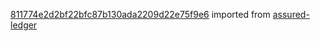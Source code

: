 [811774e2d2bf22bfc87b130ada2209d22e75f9e6](https://github.com/insolar/assured-ledger/commit/811774e2d2bf22bfc87b130ada2209d22e75f9e6) imported from [assured-ledger](https://github.com/insolar/assured-ledger)
